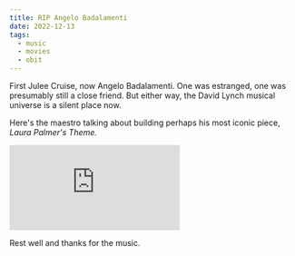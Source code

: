 ```yaml
---
title: RIP Angelo Badalamenti
date: 2022-12-13
tags:
  - music
  - movies
  - obit
---
```


First Julee Cruise, now Angelo Badalamenti. One was estranged, one was presumably still a close friend. But either way, the David Lynch musical universe is a silent place now. 

Here's the maestro talking about building perhaps his most iconic piece, *Laura Palmer's Theme.*

<div class='embed-container'><iframe src='https://www.youtube.com/embed/e-eqgr_gn4k' frameborder='0' allowfullscreen></iframe></div>

Rest well and thanks for the music.